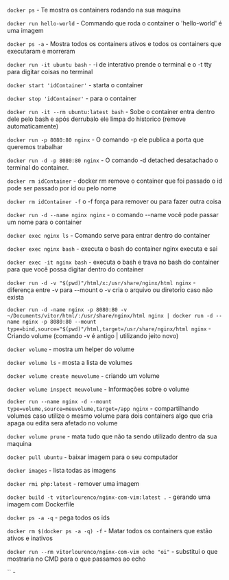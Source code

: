 `docker ps` - Te mostra os containers rodando na sua maquina

`docker run hello-world` - Commando que roda o container o 'hello-world' é uma imagem

`docker ps -a` - Mostra todos os containers ativos e todos os containers que executaram e morreram

`docker run -it ubuntu bash` - -i de interativo prende o terminal e o -t tty para digitar coisas no terminal

`docker start 'idContainer'` - starta o container

`docker stop 'idContainer'` - para o container

`docker run -it --rm ubuntu:latest bash` - Sobe o container entra dentro dele pelo bash e após derrubalo ele limpa do historico (remove automaticamente)

`docker run -p 8080:80 nginx` - O comando -p ele publica a porta que queremos trabalhar

`docker run -d -p 8080:80 nginx` - O comando -d detached desatachado o terminal do container.

`docker rm idContainer` - docker rm remove o container que foi passado o id pode ser passado por id ou pelo nome

`docker rm idContainer -f` o -f força para remover ou para fazer outra coisa

`docker run -d --name nginx nginx` - o comando --name você pode passar um nome para o container

`docker exec nginx ls` - Comando serve para entrar dentro do container

`docker exec nginx bash` - executa o bash do container nginx executa e sai

`docker exec -it nginx bash` - executa o bash e trava no bash do container para que você possa digitar dentro do container

`docker run -d -v "$(pwd)"/html/x:/usr/share/nginx/html nginx` - diferença entre -v para --mount o -v cria o arquivo ou diretorio caso não exista

`docker run -d -name nginx -p 8080:80 -v ~/Documents/vitor/html/:/usr/share/nginx/html nginx | docker run -d --name nginx -p 8080:80 --mount type=bind,source="$(pwd)"/html,target=/usr/share/nginx/html nginx` - Criando volume (comando -v é antigo | utilizando jeito novo)

`docker volume` - mostra um helper do volume

`docker volume ls` - mosta a lista de volumes

`docker volume create meuvolume` - criando um volume

`docker volume inspect meuvolume` - Informações sobre o volume

`docker run --name nginx -d --mount type=volume,source=meuvolume,target=/app nginx` - compartilhando volumes caso utilize o mesmo volume para dois containers algo que cria apaga ou edita sera afetado no volume

`docker volume prune` - mata tudo que não ta sendo utilizado dentro da sua maquina

`docker pull ubuntu` - baixar imagem para o seu computador

`docker images` - lista todas as imagens

`docker rmi php:latest` - remover uma imagem

`docker build -t vitorlourenco/nginx-com-vim:latest .` - gerando uma imagem com Dockerfile

`docker ps -a -q` - pega todos os ids

`docker rm $(docker ps -a -q) -f` - Matar todos os containers que estão ativos e inativos

`docker run --rm vitorlourenco/nginx-com-vim echo "oi"` - substitui o que mostraria no CMD para o que passamos ao echo

`` -
